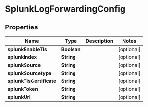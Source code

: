 

# SplunkLogForwardingConfig


## Properties

Name | Type | Description | Notes
------------ | ------------- | ------------- | -------------
**splunkEnableTls** | **Boolean** |  |  [optional]
**splunkIndex** | **String** |  |  [optional]
**splunkSource** | **String** |  |  [optional]
**splunkSourcetype** | **String** |  |  [optional]
**splunkTlsCertificate** | **String** |  |  [optional]
**splunkToken** | **String** |  |  [optional]
**splunkUrl** | **String** |  |  [optional]



